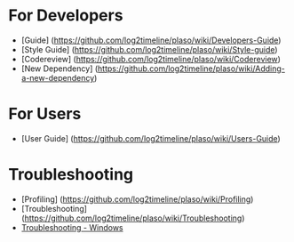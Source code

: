 # For Developers

* [Guide] (https://github.com/log2timeline/plaso/wiki/Developers-Guide)
* [Style Guide] (https://github.com/log2timeline/plaso/wiki/Style-guide)
* [Codereview] (https://github.com/log2timeline/plaso/wiki/Codereview)
* [New Dependency] (https://github.com/log2timeline/plaso/wiki/Adding-a-new-dependency)

# For Users

* [User Guide] (https://github.com/log2timeline/plaso/wiki/Users-Guide)

# Troubleshooting

* [Profiling] (https://github.com/log2timeline/plaso/wiki/Profiling)
* [Troubleshooting] (https://github.com/log2timeline/plaso/wiki/Troubleshooting)
* [Troubleshooting - Windows](https://github.com/log2timeline/plaso/wiki/Troubleshooting-Windows)